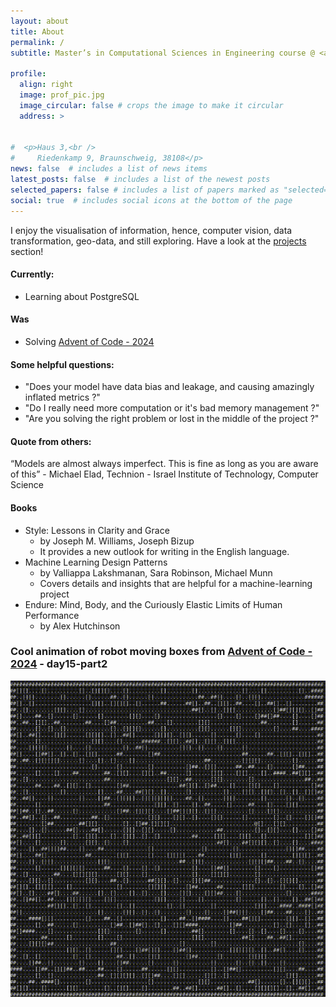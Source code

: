 ```yaml
---
layout: about
title: About
permalink: /
subtitle: Master’s in Computational Sciences in Engineering course @ <a href='https://www.tu-braunschweig.de/en/'>TU Bruanschweig</a>

profile:
  align: right
  image: prof_pic.jpg
  image_circular: false # crops the image to make it circular
  address: >
   
    
#  <p>Haus 3,<br />    
#     Riedenkamp 9, Braunschweig, 38108</p>
news: false  # includes a list of news items
latest_posts: false  # includes a list of the newest posts
selected_papers: false # includes a list of papers marked as "selected={true}"
social: true  # includes social icons at the bottom of the page
---
```


I enjoy the visualisation of information, hence, computer vision, data transformation, geo-data, and still exploring.
Have a look at the [projects](/projects/) section! 

#### Currently:
- Learning about PostgreSQL 

#### Was
- Solving [Advent of Code - 2024](https://github.com/bhupenderbindal/aoc_2024)


<!-- <a href="/projects/">projects</a> -->

#### Some helpful questions:
- "Does your model have data bias and leakage, and causing amazingly inflated metrics ?" 
- "Do I really need more computation or it's bad memory management ?"
- "Are you solving the right problem or lost in the middle of the project ?"
<!-- - Beware of the enthusiasm is written text driven by LLMs -->

#### Quote from others:

“Models are almost always imperfect. This is fine as long as you are aware of this” - Michael Elad, Technion - Israel Institute of Technology, Computer Science

<!-- Put your address / P.O. box / other info right below your picture. You can also disable any of these elements by editing `profile` property of the YAML header of your `_pages/about.md`.  -->

<!-- Edit `_bibliography/papers.bib` and Jekyll will render your [publications page](/al-folio/publications/) automatically. -->

<!-- Link to your social media connections, too. This theme is set up to use [Font Awesome icons](http://fortawesome.github.io/Font-Awesome/) and [Academicons](https://jpswalsh.github.io/academicons/), like the ones below. Add your Facebook, Twitter, LinkedIn, Google Scholar, or just disable all of them. -->


#### Books
- Style: Lessons in Clarity and Grace
  - by Joseph M. Williams, Joseph Bizup
  - It provides a new outlook for writing in the English language.
- Machine Learning Design Patterns
  - by Valliappa Lakshmanan, Sara Robinson, Michael Munn
  - Covers details and insights that are helpful for a machine-learning project
- Endure: Mind, Body, and the Curiously Elastic Limits of Human Performance
  - by Alex Hutchinson


### Cool animation of robot moving boxes from [Advent of Code - 2024](https://github.com/bhupenderbindal/aoc_2024) - day15-part2 
![day15-part2](assets/img/aoc_animation/cd.gif)